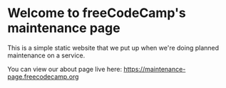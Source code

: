 # Welcome to freeCodeCamp's maintenance page

This is a simple static website that we put up when we're doing planned maintenance on a service.

You can view our about page live here: https://maintenance-page.freecodecamp.org
